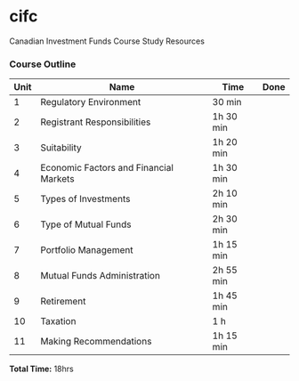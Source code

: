 # cifc
Canadian Investment Funds Course Study Resources

### Course Outline
| Unit | Name | Time | Done |
| ---- | ---- | ---- | ---- |
| 1 | Regulatory Environment | 30 min | |
| 2 | Registrant Responsibilities | 1h 30 min | |
| 3 | Suitability | 1h 20 min | |
| 4 | Economic Factors and Financial Markets | 1h 30 min | |
| 5 | Types of Investments | 2h 10 min | | 
| 6 | Type of Mutual Funds | 2h 30 min | |
| 7 | Portfolio Management | 1h 15 min | |
| 8 | Mutual Funds Administration | 2h 55 min | |
| 9 | Retirement | 1h 45 min | |
| 10 | Taxation | 1 h | |
| 11 | Making Recommendations | 1h 15 min | |
**Total Time:** 18hrs

